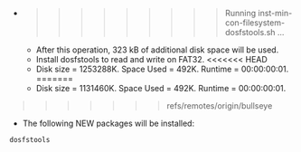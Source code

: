 * >>>>>>>>> Running inst-min-con-filesystem-dosfstools.sh ...
  * After this operation, 323 kB of additional disk space will be used.
  * Install dosfstools to read and write on FAT32.
<<<<<<< HEAD
  * Disk size = 1253288K. Space Used = 492K. Runtime = 00:00:00:01.
=======
  * Disk size = 1131460K. Space Used = 492K. Runtime = 00:00:00:01.
>>>>>>> refs/remotes/origin/bullseye
  * The following NEW packages will be installed:
  ```bash
dosfstools
  ```
